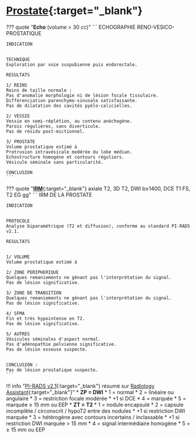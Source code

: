 # [Prostate](https://radiopaedia.org/articles/prostate-cancer-3){:target="_blank"}

??? quote "**Echo** (volume > 30 cc)"
    ```
    ECHOGRAPHIE RENO-VESICO-PROSTATIQUE

    INDICATION


    TECHNIQUE
    Exploration par voie suspubienne puis endorectale.

    RESULTATS

    1/ REINS
    Reins de taille normale :
    Pas d'anomalie morphologie ni de lésion focale tissulaire.
    Différenciation parenchymo-sinusale satisfaisante.
    Pas de dilatation des cavités pyélo-calicielles.

    2/ VESSIE
    Vessie en semi-réplétion, au contenu anéchogène.
    Parois régulières, sans diverticule.
    Pas de résidu post-mictionnel.

    3/ PROSTATE
    Volume prostatique estimé à 
    Protrusion intravésicale modérée du lobe médian.
    Echostructure homogène et contours réguliers.
    Vésicule séminale sans particularité.

    CONCLUSION
    ```  

??? quote "[**IRM**](https://www.pcih.fr/portal/pst_selectapp.php){:target="_blank"} axiale T2, 3D T2, DWI b≥1400, DCE T1 FS, T2 EG gg" 
    ```
    IRM DE LA PROSTATE

    INDICATION


    PROTOCOLE
    Analyse biparamétrique (T2 et diffusion), conforme au standard PI-RADS v2.1.

    RESULTATS


    1/ VOLUME
    Volume prostatique estimé à 

    2/ ZONE PERIPHERIQUE
    Quelques remaniements ne gênant pas l'interprétation du signal. 
    Pas de lésion significative.

    3/ ZONE DE TRANSITION
    Quelques remaniements ne gênant pas l'interprétation du signal. 
    Pas de lésion significative.

    4/ SFMA
    Fin et très hypointense en T2. 
    Pas de lésion significative.

    5/ AUTRES
    Vésicules séminales d'aspect normal.
    Pas d'adénopathie pelvienne significative.
    Pas de lésion osseuse suspecte.


    CONCLUSION : 
    Pas de lésion prostatique suspecte.
    ```

!!! info "[PI-RADS v2.1](https://www.acr.org/-/media/ACR/Files/RADS/Pi-RADS/PIRADS-v2-1.pdf){:target="_blank"} résumé sur  [Radiology Assistant](https://radiologyassistant.nl/abdomen/prostate/prostate-cancer-pi-rads-v2-1){:target="_blank"}"
    * **ZP = DWI**
        * 1 = normal
        * 2 = linéaire ou angulaire
        * 3 = restriction focale modérée
            * +1 si DCE
        * 4 = marquée
        * 5 = marquée ≥ 15 mm ou EEP
    * **ZT = T2**
        * 1 = nodule encapsulé
        * 2 = capsule incomplète / circonscrit / hypoT2 entre des nodules
            * +1 si restriction DWI marquée
        * 3 = hétérogène avec contours incertains / inclassable
            * +1 si restriction DWI marquée > 15 mm
        * 4 = signal intermédiaire homogène
        * 5 = ≥ 15 mm ou EEP
